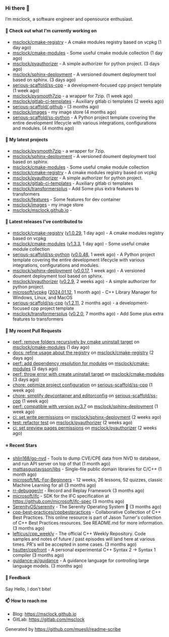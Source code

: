 ### Hi there 👋

I’m msclock, a software engineer and opensource enthusiast.

#### 👷 Check out what I'm currently working on

- [msclock/cmake-registry](https://github.com/msclock/cmake-registry) - A cmake modules registry based on vcpkg (1 day ago)
- [msclock/cmake-modules](https://github.com/msclock/cmake-modules) - Some useful cmake module collection (1 day ago)
- [msclock/pyauthorizer](https://github.com/msclock/pyauthorizer) - A simple authorizer for python project. (3 days ago)
- [msclock/sphinx-deployment](https://github.com/msclock/sphinx-deployment) - A versioned doument deployment tool based on sphinx. (3 days ago)
- [serious-scaffold/ss-cpp](https://github.com/serious-scaffold/ss-cpp) - a development-focused cpp project template (1 week ago)
- [msclock/pysmooth7zip](https://github.com/msclock/pysmooth7zip) - a wrapper for 7zip. (1 week ago)
- [msclock/gitlab-ci-templates](https://github.com/msclock/gitlab-ci-templates) - Auxiliary gitlab ci templates (2 weeks ago)
- [serious-scaffold/.github](https://github.com/serious-scaffold/.github) -  (3 months ago)
- [msclock/images](https://github.com/msclock/images) - my image store (4 months ago)
- [serious-scaffold/ss-python](https://github.com/serious-scaffold/ss-python) - A Python project template covering the entire development lifecycle with various integrations, configurations and modules. (4 months ago)

#### 🌱 My latest projects

- [msclock/pysmooth7zip](https://github.com/msclock/pysmooth7zip) - a wrapper for 7zip.
- [msclock/sphinx-deployment](https://github.com/msclock/sphinx-deployment) - A versioned doument deployment tool based on sphinx.
- [msclock/cmake-modules](https://github.com/msclock/cmake-modules) - Some useful cmake module collection
- [msclock/cmake-registry](https://github.com/msclock/cmake-registry) - A cmake modules registry based on vcpkg
- [msclock/pyauthorizer](https://github.com/msclock/pyauthorizer) - A simple authorizer for python project.
- [msclock/gitlab-ci-templates](https://github.com/msclock/gitlab-ci-templates) - Auxiliary gitlab ci templates
- [msclock/transformersplus](https://github.com/msclock/transformersplus) - Add Some plus extra features to transformers
- [msclock/features](https://github.com/msclock/features) - Some features for dev container
- [msclock/images](https://github.com/msclock/images) - my image store
- [msclock/msclock.github.io](https://github.com/msclock/msclock.github.io) - 

#### 🔭 Latest releases I've contributed to

- [msclock/cmake-registry](https://github.com/msclock/cmake-registry) ([v1.0.29](https://github.com/msclock/cmake-registry/releases/tag/v1.0.29), 1 day ago) - A cmake modules registry based on vcpkg
- [msclock/cmake-modules](https://github.com/msclock/cmake-modules) ([v1.3.3](https://github.com/msclock/cmake-modules/releases/tag/v1.3.3), 1 day ago) - Some useful cmake module collection
- [serious-scaffold/ss-python](https://github.com/serious-scaffold/ss-python) ([v0.0.48](https://github.com/serious-scaffold/ss-python/releases/tag/v0.0.48), 1 week ago) - A Python project template covering the entire development lifecycle with various integrations, configurations and modules.
- [msclock/sphinx-deployment](https://github.com/msclock/sphinx-deployment) ([v0.0.17](https://github.com/msclock/sphinx-deployment/releases/tag/v0.0.17), 1 week ago) - A versioned doument deployment tool based on sphinx.
- [msclock/pyauthorizer](https://github.com/msclock/pyauthorizer) ([v0.2.9](https://github.com/msclock/pyauthorizer/releases/tag/v0.2.9), 2 weeks ago) - A simple authorizer for python project.
- [microsoft/vcpkg](https://github.com/microsoft/vcpkg) ([2024.01.12](https://github.com/microsoft/vcpkg/releases/tag/2024.01.12), 1 month ago) - C&#43;&#43; Library Manager for Windows, Linux, and MacOS
- [serious-scaffold/ss-cpp](https://github.com/serious-scaffold/ss-cpp) ([v1.2.11](https://github.com/serious-scaffold/ss-cpp/releases/tag/v1.2.11), 2 months ago) - a development-focused cpp project template
- [msclock/transformersplus](https://github.com/msclock/transformersplus) ([v0.2.0](https://github.com/msclock/transformersplus/releases/tag/v0.2.0), 7 months ago) - Add Some plus extra features to transformers

#### 🔨 My recent Pull Requests

- [perf: remove folders recursively by cmake uninstall target](https://github.com/msclock/cmake-modules/pull/23) on [msclock/cmake-modules](https://github.com/msclock/cmake-modules) (1 day ago)
- [docs: refine usage about the registry](https://github.com/msclock/cmake-registry/pull/53) on [msclock/cmake-registry](https://github.com/msclock/cmake-registry) (2 days ago)
- [perf: add dependency resolution for modules](https://github.com/msclock/cmake-modules/pull/22) on [msclock/cmake-modules](https://github.com/msclock/cmake-modules) (3 days ago)
- [perf: throw error with create uninstall target](https://github.com/msclock/cmake-modules/pull/21) on [msclock/cmake-modules](https://github.com/msclock/cmake-modules) (3 days ago)
- [chore: optimize project configuration](https://github.com/serious-scaffold/ss-cpp/pull/58) on [serious-scaffold/ss-cpp](https://github.com/serious-scaffold/ss-cpp) (1 week ago)
- [chore: simplify devcontainer and editorconfig](https://github.com/serious-scaffold/ss-cpp/pull/57) on [serious-scaffold/ss-cpp](https://github.com/serious-scaffold/ss-cpp) (1 week ago)
- [perf: compatible with version py3.7](https://github.com/msclock/sphinx-deployment/pull/51) on [msclock/sphinx-deployment](https://github.com/msclock/sphinx-deployment) (1 week ago)
- [ci: set write permissions](https://github.com/msclock/sphinx-deployment/pull/50) on [msclock/sphinx-deployment](https://github.com/msclock/sphinx-deployment) (2 weeks ago)
- [test: refactor test](https://github.com/msclock/pyauthorizer/pull/23) on [msclock/pyauthorizer](https://github.com/msclock/pyauthorizer) (2 weeks ago)
- [ci: set preview pages permissions](https://github.com/msclock/pyauthorizer/pull/22) on [msclock/pyauthorizer](https://github.com/msclock/pyauthorizer) (2 weeks ago)

#### ⭐ Recent Stars

- [shlin168/go-nvd](https://github.com/shlin168/go-nvd) - Tools to dump CVE/CPE data from NVD to database, and run API server on top of that (1 month ago)
- [mattiasgustavsson/libs](https://github.com/mattiasgustavsson/libs) - Single-file public domain libraries for C/C&#43;&#43; (1 month ago)
- [microsoft/ML-For-Beginners](https://github.com/microsoft/ML-For-Beginners) - 12 weeks, 26 lessons, 52 quizzes, classic Machine Learning for all (3 months ago)
- [rr-debugger/rr](https://github.com/rr-debugger/rr) - Record and Replay Framework (3 months ago)
- [microsoft/ifc](https://github.com/microsoft/ifc) - SDK for the IFC specification at https://github.com/microsoft/ifc-spec (3 months ago)
- [SerenityOS/serenity](https://github.com/SerenityOS/serenity) - The Serenity Operating System 🐞 (3 months ago)
- [cpp-best-practices/cppbestpractices](https://github.com/cpp-best-practices/cppbestpractices) - Collaborative Collection of C&#43;&#43; Best Practices. This online resource is part of Jason Turner&#39;s collection of C&#43;&#43; Best Practices resources. See README.md for more information. (3 months ago)
- [lefticus/cpp_weekly](https://github.com/lefticus/cpp_weekly) - The official C&#43;&#43; Weekly Repository. Code samples and notes of future / past episodes will land here at various times. PR&#39;s will be accepted in some cases. (3 months ago)
- [hsutter/cppfront](https://github.com/hsutter/cppfront) - A personal experimental C&#43;&#43; Syntax 2 -&gt; Syntax 1 compiler (3 months ago)
- [guidance-ai/guidance](https://github.com/guidance-ai/guidance) - A guidance language for controlling large language models. (3 months ago)

#### 💬 Feedback

Say Hello, I don't bite!

#### 📫 How to reach me

- Blog: https://msclock.github.io
- GitLab: https://gitlab.com/msclock

Generated by https://github.com/muesli/readme-scribe
